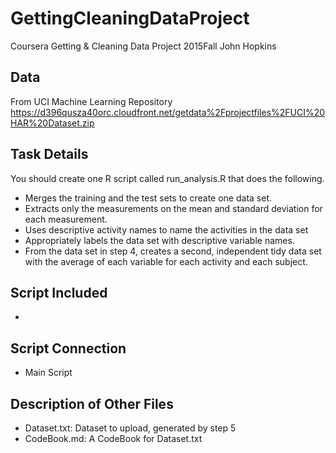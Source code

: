 # GettingCleaningDataProject
Coursera Getting &amp; Cleaning Data Project 2015Fall John Hopkins

## Data
From UCI Machine Learning Repository
https://d396qusza40orc.cloudfront.net/getdata%2Fprojectfiles%2FUCI%20HAR%20Dataset.zip

## Task Details
You should create one R script called run_analysis.R that does the following. 

* Merges the training and the test sets to create one data set.
* Extracts only the measurements on the mean and standard deviation for each measurement. 
* Uses descriptive activity names to name the activities in the data set
* Appropriately labels the data set with descriptive variable names. 
* From the data set in step 4, creates a second, independent tidy data set with the average of each variable for each activity and each subject.

## Script Included

* 

## Script Connection

* Main Script

## Description of Other Files

* Dataset.txt: Dataset to upload, generated by step 5
* CodeBook.md: A CodeBook for Dataset.txt


